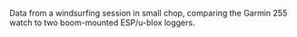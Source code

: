 Data from a windsurfing session in small chop, comparing the Garmin 255 watch to two boom-mounted ESP/u-blox loggers.
